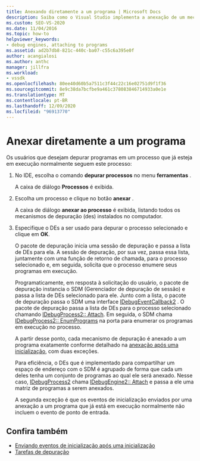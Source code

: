 ```yaml
---
title: Anexando diretamente a um programa | Microsoft Docs
description: Saiba como o Visual Studio implementa a anexação de um mecanismo de depuração a um processo que já está em execução usando esse procedimento no IDE do Visual Studio.
ms.custom: SEO-VS-2020
ms.date: 11/04/2016
ms.topic: how-to
helpviewer_keywords:
- debug engines, attaching to programs
ms.assetid: ad2b7db8-821c-440c-ba07-c55c6a395e0f
author: acangialosi
ms.author: anthc
manager: jillfra
ms.workload:
- vssdk
ms.openlocfilehash: 80ee40d60b5a7511c3f44c22c16e02751d9f1f36
ms.sourcegitcommit: 8e9c38da7bcfbe9a461c378083846714933a0e1e
ms.translationtype: MT
ms.contentlocale: pt-BR
ms.lasthandoff: 12/09/2020
ms.locfileid: "96913770"
---
```

# <a name="attach-directly-to-a-program"></a>Anexar diretamente a um programa
Os usuários que desejam depurar programas em um processo que já esteja em execução normalmente seguem este processo:

1. No IDE, escolha o comando **depurar processos** no menu **ferramentas** .

    A caixa de diálogo **Processos** é exibida.

2. Escolha um processo e clique no botão **anexar** .

    A caixa de diálogo **anexar ao processo** é exibida, listando todos os mecanismos de depuração (des) instalados no computador.

3. Especifique o DEs a ser usado para depurar o processo selecionado e clique em **OK**.

   O pacote de depuração inicia uma sessão de depuração e passa a lista de DEs para ela. A sessão de depuração, por sua vez, passa essa lista, juntamente com uma função de retorno de chamada, para o processo selecionado e, em seguida, solicita que o processo enumere seus programas em execução.

   Programaticamente, em resposta à solicitação do usuário, o pacote de depuração instancia o SDM (Gerenciador de depuração de sessão) e passa a lista de DEs selecionado para ele. Junto com a lista, o pacote de depuração passa o SDM uma interface [IDebugEventCallback2](../../extensibility/debugger/reference/idebugeventcallback2.md) . O pacote de depuração passa a lista de DEs para o processo selecionado chamando [IDebugProcess2:: Attach](../../extensibility/debugger/reference/idebugprocess2-attach.md). Em seguida, o SDM chama [IDebugProcess2:: EnumPrograms](../../extensibility/debugger/reference/idebugprocess2-enumprograms.md) na porta para enumerar os programas em execução no processo.

   A partir desse ponto, cada mecanismo de depuração é anexado a um programa exatamente conforme detalhado na [anexação após uma inicialização](../../extensibility/debugger/attaching-after-a-launch.md), com duas exceções.

   Para eficiência, o DEs que é implementado para compartilhar um espaço de endereço com o SDM é agrupado de forma que cada um deles tenha um conjunto de programas ao qual ele será anexado. Nesse caso, [IDebugProcess2](../../extensibility/debugger/reference/idebugprocess2.md) chama [IDebugEngine2:: Attach](../../extensibility/debugger/reference/idebugengine2-attach.md) e passa a ele uma matriz de programas a serem anexados.

   A segunda exceção é que os eventos de inicialização enviados por uma anexação a um programa que já está em execução normalmente não incluem o evento de ponto de entrada.

## <a name="see-also"></a>Confira também
- [Enviando eventos de inicialização após uma inicialização](../../extensibility/debugger/sending-startup-events-after-a-launch.md)
- [Tarefas de depuração](../../extensibility/debugger/debugging-tasks.md)
